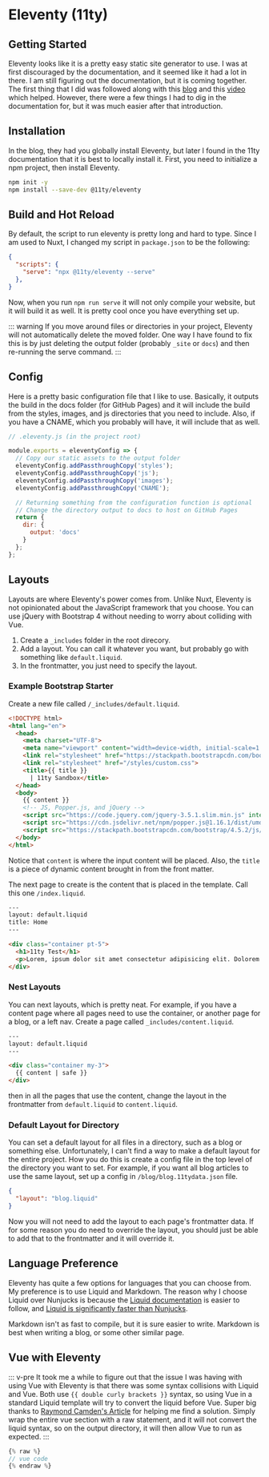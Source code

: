 # Eleventy (11ty)

## Getting Started

Eleventy looks like it is a pretty easy static site generator to use. I was at first discouraged by the documentation, and it seemed like it had a lot in there. I am still figuring out the documentation, but it is coming together. The first thing that I did was followed along with this [blog](https://www.digitalocean.com/community/tutorials/js-eleventy) and this [video](https://www.learnwithjason.dev/let-s-learn-eleventy) which helped. However, there were a few things I had to dig in the documentation for, but it was much easier after that introduction.

## Installation

In the blog, they had you globally install Eleventy, but later I found in the 11ty documentation that it is best to locally install it. First, you need to initialize a npm project, then install Eleventy.

``` bash
npm init -y
npm install --save-dev @11ty/eleventy
```

## Build and Hot Reload

By default, the script to run eleventy is pretty long and hard to type. Since I am used to Nuxt, I changed my script in `package.json` to be the following:

``` json
{
  "scripts": {
    "serve": "npx @11ty/eleventy --serve"
  },
}
```
Now, when you run `npm run serve` it will not only compile your website, but it will build it as well. It is pretty cool once you have everything set up. 

::: warning
If you move around files or directories in your project, Eleventy will not automatically delete the moved folder. One way I have found to fix this is by just deleting the output folder (probably `_site` or `docs`) and then re-running the serve command.
:::

## Config

Here is a pretty basic configuration file that I like to use. Basically, it outputs the build in the docs folder (for GitHub Pages) and it will include the build from the styles, images, and js directories that you need to include. Also, if you have a CNAME, which you probably will have, it will include that as well. 


``` js
// .eleventy.js (in the project root)

module.exports = eleventyConfig => {
  // Copy our static assets to the output folder
  eleventyConfig.addPassthroughCopy('styles');
  eleventyConfig.addPassthroughCopy('js');
  eleventyConfig.addPassthroughCopy('images');
  eleventyConfig.addPassthroughCopy('CNAME');

  // Returning something from the configuration function is optional
  // Change the directory output to docs to host on GitHub Pages
  return {
    dir: {
      output: 'docs'
    }
  };
};
```

## Layouts

Layouts are where Eleventy's power comes from. Unlike Nuxt, Eleventy is not opinionated about the JavaScript framework that you choose. You can use jQuery with Bootstrap 4 without needing to worry about colliding with Vue. 

1. Create a `_includes` folder in the root direcory.
2. Add a layout. You can call it whatever you want, but probably go with something like `default.liquid`. 
3. In the frontmatter, you just need to specify the layout.

### Example Bootstrap Starter

Create a new file called `/_includes/default.liquid`.

``` html
<!DOCTYPE html>
<html lang="en">
  <head>
    <meta charset="UTF-8">
    <meta name="viewport" content="width=device-width, initial-scale=1.0">
    <link rel="stylesheet" href="https://stackpath.bootstrapcdn.com/bootstrap/4.5.2/css/bootstrap.min.css" integrity="sha384-JcKb8q3iqJ61gNV9KGb8thSsNjpSL0n8PARn9HuZOnIxN0hoP+VmmDGMN5t9UJ0Z" crossorigin="anonymous">
    <link rel="stylesheet" href="/styles/custom.css">
    <title>{{ title }}
      | 11ty Sandbox</title>
  </head>
  <body>
    {{ content }}
    <!-- JS, Popper.js, and jQuery -->
    <script src="https://code.jquery.com/jquery-3.5.1.slim.min.js" integrity="sha384-DfXdz2htPH0lsSSs5nCTpuj/zy4C+OGpamoFVy38MVBnE+IbbVYUew+OrCXaRkfj" crossorigin="anonymous"></script>
    <script src="https://cdn.jsdelivr.net/npm/popper.js@1.16.1/dist/umd/popper.min.js" integrity="sha384-9/reFTGAW83EW2RDu2S0VKaIzap3H66lZH81PoYlFhbGU+6BZp6G7niu735Sk7lN" crossorigin="anonymous"></script>
    <script src="https://stackpath.bootstrapcdn.com/bootstrap/4.5.2/js/bootstrap.min.js" integrity="sha384-B4gt1jrGC7Jh4AgTPSdUtOBvfO8shuf57BaghqFfPlYxofvL8/KUEfYiJOMMV+rV" crossorigin="anonymous"></script>
  </body>
</html>
```
Notice that `content` is where the input content will be placed. Also, the `title` is a piece of dynamic content brought in from the front matter.

The next page to create is the content that is placed in the template. Call this one `/index.liquid`.

``` html
---
layout: default.liquid
title: Home
---

<div class="container pt-5">
  <h1>11ty Test</h1>
  <p>Lorem, ipsum dolor sit amet consectetur adipisicing elit. Dolorem animi cumque perferendis quisquam totam incidunt vel eaque. Modi laboriosam quisquam fugit deserunt dolorem ducimus, cumque nisi sed. Aperiam, quam incidunt.</p>
</div>
```

### Nest Layouts

You can next layouts, which is pretty neat. For example, if you have a content page where all pages need to use the container, or another page for a blog, or a left nav. Create a page called `_includes/content.liquid`.

``` html
---
layout: default.liquid
---

<div class="container my-3">
  {{ content | safe }}
</div>
```

then in all the pages that use the content, change the layout in the frontmatter from `default.liquid` to `content.liquid`.

### Default Layout for Directory

You can set a default layout for all files in a directory, such as a blog or something else. Unfortunately, I can't find a way to make a default layout for the entire project. How you do this is create a config file in the top level of the directory you want to set. For example, if you want all blog articles to use the same layout, set up a config in `/blog/blog.11tydata.json` file.

``` json
{
  "layout": "blog.liquid"
}
```

Now you will not need to add the layout to each page's frontmatter data. If for some reason you do need to override the layout, you should just be able to add that to the frontmatter and it will override it.

## Language Preference

Eleventy has quite a few options for languages that you can choose from. My preference is to use Liquid and Markdown. The reason why I choose Liquid over Nunjucks is because the [Liquid documentation](https://shopify.github.io/liquid/) is easier to follow, and [Liquid is significantly faster than Nunjucks](https://github.com/11ty/eleventy-benchmark). 

Markdown isn't as fast to compile, but it is sure easier to write. Markdown is best when writing a blog, or some other similar page.

## Vue with Eleventy

::: v-pre
It took me a while to figure out that the issue I was having with using Vue with Eleventy is that there was some syntax collisions with Liquid and Vue. Both use 
`{{ double curly brackets }}` syntax, so using Vue in a standard Liquid template will try to convert the liquid before Vue. Super big thanks to [Raymond Camden's Article](https://www.raymondcamden.com/2020/04/03/quick-tip-on-using-vue-with-eleventy) for helping me find a solution. Simply wrap the entire vue section with a raw statement, and it will not convert the liquid syntax, so on the output directory, it will then allow Vue to run as expected.
::: 

``` js
{% raw %}
// vue code
{% endraw %}
```